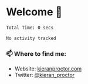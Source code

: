 # Welcome 🦘

<!--START_SECTION:waka-->

```txt
Total Time: 0 secs

No activity tracked
```

<!--END_SECTION:waka-->

### 📫 Where to find me:

-   Website: [kieranproctor.com](https://kieranproctor.com/)
-   Twitter: [@kieran_proctor](https://twitter.com/kieran_proctor)
